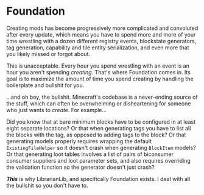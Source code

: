 # Foundation

Creating mods has become progressively more complicated and convoluted after every update, which
means you have to spend more and more of your time wrestling with a dozen different registry
events, blockstate generators, tag generation, capability and tile entity serialization, and even
more that you likely missed or forgot about.

This is unacceptable. Every hour you spend wrestling with an event is an hour you aren't spending
*creating*. That's where Foundation comes in. Its goal is to maximize the amount of time you spend 
creating by handling the boilerplate and bullshit for you.

…and oh boy, the bullshit. Minecraft's codebase is a never-ending source of the stuff, which can
often be overwhelming or disheartening for someone who just wants to *create*. For example…

Did you know that at bare minimum blocks have to be configured in at least eight separate
locations? Or that when generating tags you have to list all the blocks with the tag, as opposed
to adding tags to the block? Or that generating models properly requires wrapping the default
`ExistingFileHelper` so it doesn't crash when generating `BlockItem` models? Or that generating
loot tables involves a list of pairs of biconsumer consumer suppliers and loot parameter sets,
and also requires overriding the validation function so the generator doesn't just crash?

***This*** is why LibrarianLib, and specifically Foundation exists. I deal with all the bullshit
so you don't have to.
